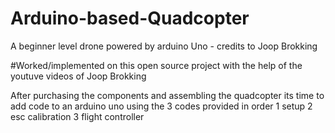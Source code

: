 # Arduino-based-Quadcopter
A beginner level drone powered by arduino Uno - credits to Joop Brokking

#Worked/implemented on this open source project with the help of the youtuve videos of Joop Brokking

After purchasing the components and assembling the quadcopter its time to add code to an arduino uno using the 3 codes provided in order
1 setup
2 esc calibration
3 flight controller
